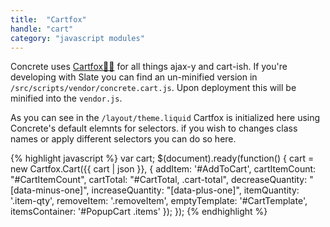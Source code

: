 ```yaml
---
title:  "Cartfox"
handle: "cart"
category: "javascript modules"
---
```

Concrete uses [Cartfox🛒🦊](https://github.com/Elkfox/Cartfox) for all things ajax-y and cart-ish. If you're developing with Slate you can find an un-minified version in `/src/scripts/vendor/concrete.cart.js`. Upon deployment this will be minified into the `vendor.js`.

As you can see in the `/layout/theme.liquid` Cartfox is initialized here using Concrete's default elemnts for selectors. if you wish to changes class names or apply different selectors you can do so here.

{% highlight javascript %}
  var cart;
  $(document).ready(function() {
    cart = new Cartfox.Cart({{ cart | json }}, {
      addItem: '#AddToCart',
      cartItemCount: "#CartItemCount",
      cartTotal: "#CartTotal, .cart-total",
      decreaseQuantity: "[data-minus-one]",
      increaseQuantity: "[data-plus-one]",
      itemQuantity: '.item-qty',
      removeItem: '.removeItem',
      emptyTemplate: '#CartTemplate',
      itemsContainer: '#PopupCart .items'
    });
  });
{% endhighlight %}
